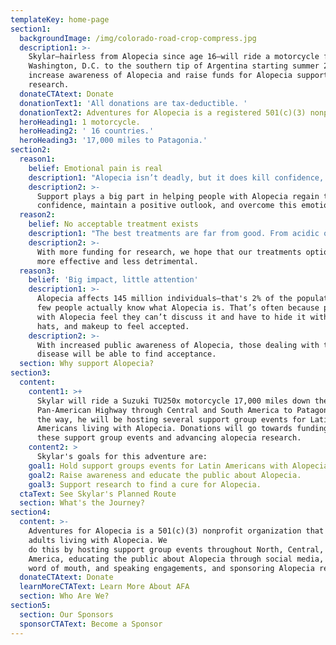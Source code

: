 ```yaml
---
templateKey: home-page
section1:
  backgroundImage: /img/colorado-road-crop-compress.jpg
  description1: >-
    Skylar—hairless from Alopecia since age 16—will ride a motorcycle from
    Washington, D.C. to the southern tip of Argentina starting summer 2019 to
    increase awareness of Alopecia and raise funds for Alopecia support and
    research.
  donateCTAtext: Donate
  donationText1: 'All donations are tax-deductible. '
  donationText2: Adventures for Alopecia is a registered 501(c)(3) nonprofit organization.
  heroHeading1: 1 motorcycle.
  heroHeading2: ' 16 countries.'
  heroHeading3: '17,000 miles to Patagonia.'
section2:
  reason1:
    belief: Emotional pain is real
    description1: "Alopecia isn’t deadly, but it does kill confidence, perceived identity, and emotional well-being — especially for children and young adults. It can appear at any age and affects all races and sexes."
    description2: >-
      Support plays a big part in helping people with Alopecia regain their
      confidence, maintain a positive outlook, and overcome this emotional pain caused by this disease.
  reason2:
    belief: No acceptable treatment exists
    description1: "The best treatments are far from good. From acidic ointments to powerful pills that affect the immune system to steroidal injections, current treatment options often bring serious side effects and are rarely effective."
    description2: >-
      With more funding for research, we hope that our treatments options become
      more effective and less detrimental. 
  reason3:
    belief: 'Big impact, little attention'
    description1: >-
      Alopecia affects 145 million individuals—that's 2% of the population! But very
      few people actually know what Alopecia is. That’s often because people
      with Alopecia feel they can’t discuss it and have to hide it with wigs,
      hats, and makeup to feel accepted. 
    description2: >-
      With increased public awareness of Alopecia, those dealing with the
      disease will be able to find acceptance.
  section: Why support Alopecia?
section3:
  content:
    content1: >+
      Skylar will ride a Suzuki TU250x motorcycle 17,000 miles down the
      Pan-American Highway through Central and South America to Patagonia. Along
      the way, he will be hosting several support group events for Latin
      Americans living with Alopecia. Donations will go towards funding
      these support group events and advancing alopecia research.
    content2: >
      Skylar's goals for this adventure are:
    goal1: Hold support groups events for Latin Americans with Alopecia.
    goal2: Raise awareness and educate the public about Alopecia.
    goal3: Support research to find a cure for Alopecia.
  ctaText: See Skylar's Planned Route
  section: What's the Journey?
section4:
  content: >-
    Adventures for Alopecia is a 501(c)(3) nonprofit organization that supports children and
    adults living with Alopecia. We 
    do this by hosting support group events throughout North, Central, and South
    America, educating the public about Alopecia through social media, press,
    word of mouth, and speaking engagements, and sponsoring Alopecia research advancements.
  donateCTAtext: Donate
  learnMoreCTAText: Learn More About AFA
  section: Who Are We?
section5:
  section: Our Sponsors
  sponsorCTAText: Become a Sponsor
---
```


